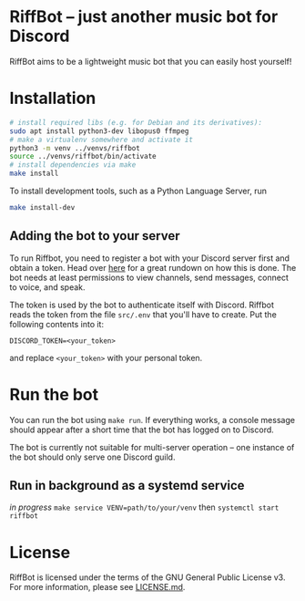 # RiffBot – just another music bot for Discord

RiffBot aims to be a lightweight music bot that you can easily host yourself!

# Installation

```bash
# install required libs (e.g. for Debian and its derivatives):
sudo apt install python3-dev libopus0 ffmpeg
# make a virtualenv somewhere and activate it
python3 -m venv ../venvs/riffbot
source ../venvs/riffbot/bin/activate
# install dependencies via make
make install
```

To install development tools, such as a Python Language Server, run
```bash
make install-dev
```

## Adding the bot to your server

To run Riffbot, you need to register a bot with your Discord server first and obtain a token. Head over
[here](https://github.com/reactiflux/discord-irc/wiki/Creating-a-discord-bot-&-getting-a-token) for a great rundown on
how this is done. The bot needs at least permissions to view channels, send messages, connect to voice, and speak.

The token is used by the bot to authenticate itself with Discord. Riffbot reads the token from the file `src/.env` that
you'll have to create. Put the following contents into it:

```
DISCORD_TOKEN=<your_token>
```

and replace `<your_token>` with your personal token.

# Run the bot

You can run the bot using `make run`. If everything works, a console message should appear after a short time that the
bot has logged on to Discord.

The bot is currently not suitable for multi-server operation – one instance of the bot should only serve one Discord
guild.

## Run in background as a systemd service

*in progress* `make service VENV=path/to/your/venv` then `systemctl start riffbot`

# License

RiffBot is licensed under the terms of the GNU General Public License v3. For more information, please see
[LICENSE.md](LICENSE.md).
